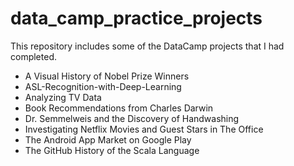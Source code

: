# data_camp_practice_projects
This repository includes some of the DataCamp projects that I had completed. 
- A Visual History of Nobel Prize Winners
- ASL-Recognition-with-Deep-Learning
- Analyzing TV Data
- Book Recommendations from Charles Darwin
- Dr. Semmelweis and the Discovery of Handwashing
- Investigating Netflix Movies and Guest Stars in The Office
- The Android App Market on Google Play
- The GitHub History of the Scala Language
